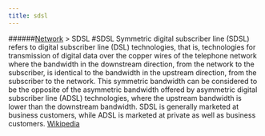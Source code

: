 ```yaml
---
title: sdsl
---
```

######[Network](../wiki/network-technology.html) > SDSL
#SDSL
Symmetric digital subscriber line (SDSL) refers to digital subscriber line (DSL) technologies, that is, technologies for transmission of digital data over the copper wires of the telephone network where the bandwidth in the downstream direction, from the network to the subscriber, is identical to the bandwidth in the upstream direction, from the subscriber to the network. This symmetric bandwidth can be considered to be the opposite of the asymmetric bandwidth offered by asymmetric digital subscriber line (ADSL) technologies, where the upstream bandwidth is lower than the downstream bandwidth. SDSL is generally marketed at business customers, while ADSL is marketed at private as well as business customers. <a href="https://en.wikipedia.org/wiki/Symmetric_Digital_Subscriber_Line" target="_blank">Wikipedia</a>